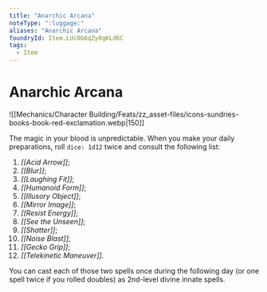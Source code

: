 ```yaml
---
title: "Anarchic Arcana"
noteType: ":luggage:"
aliases: "Anarchic Arcana"
foundryId: Item.LUc0b6qZy0gKLd6C
tags:
  - Item
---
```


# Anarchic Arcana
![[Mechanics/Character Building/Feats/zz_asset-files/icons-sundries-books-book-red-exclamation.webp|150]]

The magic in your blood is unpredictable. When you make your daily preparations, roll `dice: 1d12` twice and consult the following list:

1.  _[[Acid Arrow]]_;
2.  _[[Blur]]_;
3.  _[[Laughing Fit]]_;
4.  _[[Humanoid Form]]_;
5.  _[[Illusory Object]]_;
6.  _[[Mirror Image]]_;
7.  _[[Resist Energy]]_;
8.  _[[See the Unseen]]_;
9.  _[[Shatter]]_;
10.  _[[Noise Blast]]_;
11.  _[[Gecko Grip]]_;
12.  _[[Telekinetic Maneuver]]_.

You can cast each of those two spells once during the following day (or one spell twice if you rolled doubles) as 2nd-level divine innate spells.
